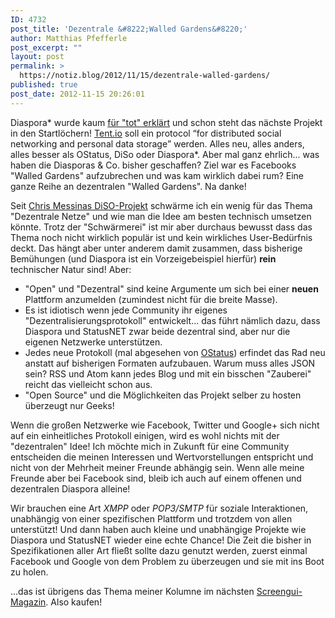 ```yaml
---
ID: 4732
post_title: 'Dezentrale &#8222;Walled Gardens&#8220;'
author: Matthias Pfefferle
post_excerpt: ""
layout: post
permalink: >
  https://notiz.blog/2012/11/15/dezentrale-walled-gardens/
published: true
post_date: 2012-11-15 20:26:01
---
```

Diaspora* wurde kaum <a href="http://blog.diasporafoundation.org/2012/08/27/announcement-diaspora-will-now-be-a-community-project.html">für "tot" erklärt</a> und schon steht das nächste Projekt in den Startlöchern! <a href="http://tent.io">Tent.io</a> soll ein protocol <q cite="http://tent.io">for distributed social networking and personal data storage</q> werden. Alles neu, alles anders, alles besser als OStatus, DiSo oder Diaspora*. Aber mal ganz ehrlich... was haben die Diasporas & Co. bisher geschaffen? Ziel war es Facebooks "Walled Gardens" aufzubrechen und was kam wirklich dabei rum? Eine ganze Reihe an dezentralen "Walled Gardens". Na danke!

Seit <a href="http://factoryjoe.com/blog/2007/12/06/oauth-10-openid-20-and-up-next-diso/">Chris Messinas DiSO-Projekt</a> schwärme ich ein wenig für das Thema "Dezentrale Netze" und wie man die Idee am besten technisch umsetzen könnte. Trotz der "Schwärmerei" ist mir aber durchaus bewusst dass das Thema noch nicht wirklich populär ist und kein wirkliches User-Bedürfnis deckt. Das hängt aber unter anderem damit zusammen, dass bisherige Bemühungen (und Diaspora ist ein Vorzeigebeispiel hierfür) <strong>rein</strong> technischer Natur sind! Aber:

<ul><li>"Open" und "Dezentral" sind keine Argumente um sich bei einer <strong>neuen</strong> Plattform anzumelden (zumindest nicht für die breite Masse).</li>
<li>Es ist idiotisch wenn jede Community ihr eigenes "Dezentralisierungsprotokoll" entwickelt... das führt nämlich dazu, dass Diaspora und StatusNET zwar beide dezentral sind, aber nur die eigenen Netzwerke unterstützen.</li>
<li>Jedes neue Protokoll (mal abgesehen von <a href="https://notiz.blog/2010/03/05/ostatus-the-next-generation-of-openmicroblogging/">OStatus</a>) erfindet das Rad neu anstatt auf bisherigen Formaten aufzubauen. Warum muss alles JSON sein? RSS und Atom kann jedes Blog und mit ein bisschen "Zauberei" reicht das vielleicht schon aus.</li>
<li>"Open Source" und die Möglichkeiten das Projekt selber zu hosten überzeugt nur Geeks!</li></ul>

Wenn die großen Netzwerke wie Facebook, Twitter und Google+ sich nicht auf ein einheitliches Protokoll einigen, wird es wohl nichts mit der "dezentralen" Idee! Ich möchte mich in Zukunft für eine Community entscheiden die meinen Interessen und Wertvorstellungen entspricht und nicht von der Mehrheit meiner Freunde abhängig sein. Wenn alle meine Freunde aber bei Facebook sind, bleib ich auch auf einem offenen und dezentralen Diaspora alleine!

Wir brauchen eine Art <em>XMPP</em> oder <em>POP3/SMTP</em> für soziale Interaktionen, unabhängig von einer spezifischen Plattform und trotzdem von allen unterstützt! Und dann haben auch kleine und unabhängige Projekte wie Diaspora und StatusNET wieder eine echte Chance! Die Zeit die bisher in Spezifikationen aller Art fließt sollte dazu genutzt werden, zuerst einmal Facebook und Google von dem Problem zu überzeugen und sie mit ins Boot zu holen.

...das ist übrigens das Thema meiner Kolumne im nächsten <a href="http://screengui.de">Screengui-Magazin</a>. Also kaufen!